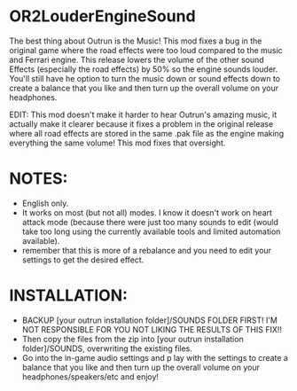 # OR2LouderEngineSound

The best thing about Outrun is the Music! 
This mod fixes a bug in the original game where the road effects were too loud compared to the music and Ferrari engine. 
This release lowers the volume of the other sound Effects (especially the road effects) by 50% so the engine sounds louder. 
You'll still have he option to turn the music down or sound effects down to create a balance that you like and then turn up the overall volume on your headphones.

EDIT: This mod doesn't make it harder to hear Outrun's amazing music, it actually make it clearer because it fixes a problem in the original release where all road effects are stored in the same .pak file as the engine making everything the same volume! This mod fixes that oversight.

# NOTES:
- English only.
- It works on most (but not all) modes. I know it doesn't work on heart attack mode (because there were just too many sounds to edit (would take too long using the currently available tools and limited automation available).
- remember that this is more of a rebalance and you need to edit your settings to get the desired effect.

# INSTALLATION:

- BACKUP [your outrun installation folder]/SOUNDS FOLDER FIRST! I'M NOT RESPONSIBLE FOR YOU NOT LIKING THE RESULTS OF THIS FIX!! 
- Then copy the files from the zip into [your outrun installation folder]/SOUNDS, overwriting the existing files.
- Go into the in-game audio settings and p lay with the settings to create a balance that you like and then turn up the overall volume on your headphones/speakers/etc and enjoy! 

